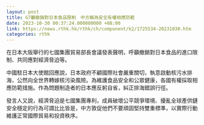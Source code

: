 ```yaml
---
layout: post
title: G7籲撤銷對日本食品限制　中方稱為安全有權相應防範
date: 2023-10-30 00:37:24.000000000 +08:00
link: https://news.rthk.hk/rthk/ch/component/k2/1725534-20231030.htm
categories: rthk
---
```


在日本大阪舉行的七國集團貿易部長會議發表聲明，呼籲撤銷對日本食品的進口限制、共同應對經濟脅迫等。

中國駐日本大使館回應說，日本政府不顧國際社會嚴重關切，執意啟動核污水排海，公然向全世界轉嫁核污染風險。為維護食品安全和公眾健康，各國有權採取相應防範措施。作為問題制造者的日本應反躬自省，糾正排海錯誤行徑。

發言人又說，經濟脅迫是七國集團專利，成員破壞公平競爭環境、擾亂全球產供鏈安全穩定的行為可謂比比皆是，中方敦促他們不要頑固堅持雙重標準，以實際行動維護正常國際貿易和投資秩序。
